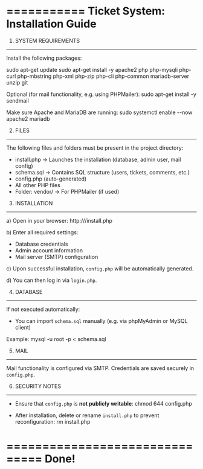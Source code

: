 ===========
 Ticket System: Installation Guide
===============================

1. SYSTEM REQUIREMENTS
-------------------------------
Install the following packages:

sudo apt-get update
sudo apt-get install -y apache2 php php-mysqli php-curl php-mbstring php-xml php-zip php-cli php-common mariadb-server unzip git

Optional (for mail functionality, e.g. using PHPMailer):
sudo apt-get install -y sendmail

Make sure Apache and MariaDB are running:
sudo systemctl enable --now apache2 mariadb

2. FILES
-------------------------------
The following files and folders must be present in the project directory:

- install.php                 → Launches the installation (database, admin user, mail config)
- schema.sql                 → Contains SQL structure (users, tickets, comments, etc.)
- config.php (auto-generated)
- All other PHP files
- Folder: vendor/            → For PHPMailer (if used)

3. INSTALLATION
-------------------------------
a) Open in your browser:
   http://<your-domain>/install.php

b) Enter all required settings:
   - Database credentials
   - Admin account information
   - Mail server (SMTP) configuration

c) Upon successful installation, `config.php` will be automatically generated.

d) You can then log in via `login.php`.

4. DATABASE
-------------------------------
If not executed automatically:
   - You can import `schema.sql` manually (e.g. via phpMyAdmin or MySQL client)

Example:
mysql -u root -p < schema.sql

5. MAIL
-------------------------------
Mail functionality is configured via SMTP.
Credentials are saved securely in `config.php`.

6. SECURITY NOTES
-------------------------------
- Ensure that `config.php` is **not publicly writable**:
  chmod 644 config.php

- After installation, delete or rename `install.php` to prevent reconfiguration:
  rm install.php

===============================
Done!
===============================
